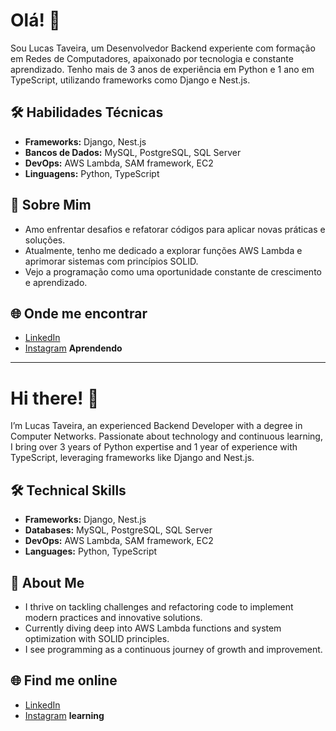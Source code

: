 # Olá! 👋  

Sou Lucas Taveira, um Desenvolvedor Backend experiente com formação em Redes de Computadores, apaixonado por tecnologia e constante aprendizado. Tenho mais de 3 anos de experiência em Python e 1 ano em TypeScript, utilizando frameworks como Django e Nest.js.  

## 🛠️ Habilidades Técnicas  
- **Frameworks:** Django, Nest.js  
- **Bancos de Dados:** MySQL, PostgreSQL, SQL Server  
- **DevOps:** AWS Lambda, SAM framework, EC2  
- **Linguagens:** Python, TypeScript  

## 🌟 Sobre Mim  
- Amo enfrentar desafios e refatorar códigos para aplicar novas práticas e soluções.  
- Atualmente, tenho me dedicado a explorar funções AWS Lambda e aprimorar sistemas com princípios SOLID.  
- Vejo a programação como uma oportunidade constante de crescimento e aprendizado.  

## 🌐 Onde me encontrar  
- [LinkedIn](https://www.linkedin.com/in/lucas-taveira-0300ba208/)  
- [Instagram](https://www.salesforce.com/trailblazer/lucas-taveira) **Aprendendo**

---

# Hi there! 👋  

I’m Lucas Taveira, an experienced Backend Developer with a degree in Computer Networks. Passionate about technology and continuous learning, I bring over 3 years of Python expertise and 1 year of experience with TypeScript, leveraging frameworks like Django and Nest.js.  

## 🛠️ Technical Skills  
- **Frameworks:** Django, Nest.js  
- **Databases:** MySQL, PostgreSQL, SQL Server  
- **DevOps:** AWS Lambda, SAM framework, EC2  
- **Languages:** Python, TypeScript  

## 🌟 About Me  
- I thrive on tackling challenges and refactoring code to implement modern practices and innovative solutions.  
- Currently diving deep into AWS Lambda functions and system optimization with SOLID principles.  
- I see programming as a continuous journey of growth and improvement.  

## 🌐 Find me online  
- [LinkedIn](https://www.linkedin.com/in/lucas-taveira-0300ba208/)  
- [Instagram](https://www.salesforce.com/trailblazer/lucas-taveira) **learning**
